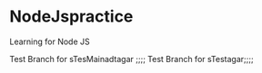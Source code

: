 # NodeJspractice
Learning for Node JS

Test Branch for sTesMainadtagar
;;;;
Test Branch for sTestagar;;;;

